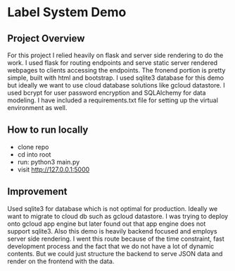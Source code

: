 # Label System Demo

## Project Overview
For this project I relied heavily on flask and server side rendering to do the work. I used flask for routing endpoints and serve static server rendered webpages to clients accessing the endpoints. The fronend portion is pretty simple, built with html and bootstrap. I used sqlite3 database for this demo but ideally we want to use cloud database solutions like gcloud datastore. I used bcrypt for user password encryption and SQLAlchemy for data modeling. I have included a requirements.txt file for setting up the virtual environment as well.

## How to run locally
- clone repo
- cd into root
- run: python3 main.py
- visit http://127.0.0.1:5000

## Improvement
Used sqlite3 for database which is not optimal for production. Ideally we want to migrate to cloud db such as gcloud datastore. I was trying to deploy onto gcloud app engine but later found out that app engine does not support sqlite3.
Also this demo is heavily backend focused and employs server side rendering. I went this route because of the time constraint, fast development process and the fact that we do not have a lot of dynamic contents. But we could just structure the backend to serve JSON data and render on the frontend with the data.